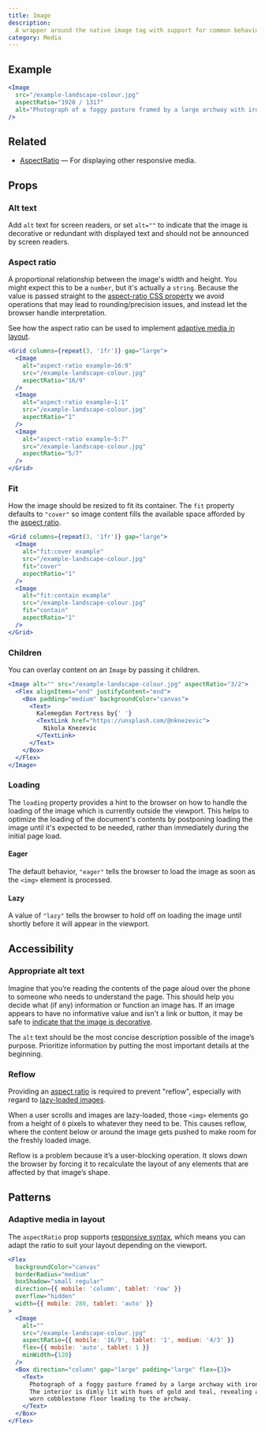 ```yaml
---
title: Image
description:
  A wrapper around the native image tag with support for common behaviour.
category: Media
---
```


## Example

```jsx {% live=true %}
<Image
  src="/example-landscape-colour.jpg"
  aspectRatio="1920 / 1317"
  alt="Photograph of a foggy pasture framed by a large archway with iron gates. The interior is dimly lit with hues of gold and teal, revealing a well worn cobblestone floor leading to the archway. This photograph was taken at Kalemegdan Fortress Beograd, Serbia by Nikola Knezevic."
/>
```

## Related

- [AspectRatio](/package/layout/aspect-ratio) — For displaying other responsive
  media.

## Props

### Alt text

Add `alt` text for screen readers, or set `alt=""` to indicate that the image is
decorative or redundant with displayed text and should not be announced by
screen readers.

### Aspect ratio

A proportional relationship between the image's width and height. You might
expect this to be a `number`, but it's actually a `string`. Because the value is
passed straight to the
[aspect-ratio CSS property](https://developer.mozilla.org/en-US/docs/Web/CSS/aspect-ratio)
we avoid operations that may lead to rounding/precision issues, and instead let
the browser handle interpretation.

See how the aspect ratio can be used to implement
[adaptive media in layout](#adaptive-media-in-layout).

```jsx {% live=true %}
<Grid columns={repeat(3, '1fr')} gap="large">
  <Image
    alt="aspect-ratio example—16:9"
    src="/example-landscape-colour.jpg"
    aspectRatio="16/9"
  />
  <Image
    alt="aspect-ratio example—1:1"
    src="/example-landscape-colour.jpg"
    aspectRatio="1"
  />
  <Image
    alt="aspect-ratio example—5:7"
    src="/example-landscape-colour.jpg"
    aspectRatio="5/7"
  />
</Grid>
```

### Fit

How the image should be resized to fit its container. The `fit` property
defaults to `"cover"` so image content fills the available space afforded by the
[aspect ratio](#aspect-ratio).

```jsx {% live=true %}
<Grid columns={repeat(3, '1fr')} gap="large">
  <Image
    alt="fit:cover example"
    src="/example-landscape-colour.jpg"
    fit="cover"
    aspectRatio="1"
  />
  <Image
    alt="fit:contain example"
    src="/example-landscape-colour.jpg"
    fit="contain"
    aspectRatio="1"
  />
</Grid>
```

### Children

You can overlay content on an `Image` by passing it children.

```jsx {% live=true %}
<Image alt="" src="/example-landscape-colour.jpg" aspectRatio="3/2">
  <Flex alignItems="end" justifyContent="end">
    <Box padding="medium" backgroundColor="canvas">
      <Text>
        Kalemegdan Fortress by{' '}
        <TextLink href="https://unsplash.com/@nknezevic">
          Nikola Knezevic
        </TextLink>
      </Text>
    </Box>
  </Flex>
</Image>
```

### Loading

The `loading` property provides a hint to the browser on how to handle the
loading of the image which is currently outside the viewport. This helps to
optimize the loading of the document's contents by postponing loading the image
until it's expected to be needed, rather than immediately during the initial
page load.

#### Eager

The default behavior, `"eager"` tells the browser to load the image as soon as
the `<img>` element is processed.

#### Lazy

A value of `"lazy"` tells the browser to hold off on loading the image until
shortly before it will appear in the viewport.

## Accessibility

### Appropriate alt text

Imagine that you’re reading the contents of the page aloud over the phone to
someone who needs to understand the page. This should help you decide what (if
any) information or function an image has. If an image appears to have no
informative value and isn't a link or button, it may be safe to
[indicate that the image is decorative](#alt-text).

The `alt` text should be the most concise description possible of the image’s
purpose. Prioritize information by putting the most important details at the
beginning.

### Reflow

Providing an [aspect ratio](#aspect-ratio) is required to prevent "reflow",
especially with regard to [lazy-loaded images](#loading).

When a user scrolls and images are lazy-loaded, those `<img>` elements go from a
height of `0` pixels to whatever they need to be. This causes reflow, where the
content below or around the image gets pushed to make room for the freshly
loaded image.

Reflow is a problem because it’s a user-blocking operation. It slows down the
browser by forcing it to recalculate the layout of any elements that are
affected by that image’s shape.

## Patterns

### Adaptive media in layout

The `aspectRatio` prop supports
[responsive syntax](/package/style#responsive-props), which means you can adapt
the ratio to suit your layout depending on the viewport.

```jsx {% live=true %}
<Flex
  backgroundColor="canvas"
  borderRadius="medium"
  boxShadow="small regular"
  direction={{ mobile: 'column', tablet: 'row' }}
  overflow="hidden"
  width={{ mobile: 280, tablet: 'auto' }}
>
  <Image
    alt=""
    src="/example-landscape-colour.jpg"
    aspectRatio={{ mobile: '16/9', tablet: '1', medium: '4/3' }}
    flex={{ mobile: 'auto', tablet: 1 }}
    minWidth={120}
  />
  <Box direction="column" gap="large" padding="large" flex={3}>
    <Text>
      Photograph of a foggy pasture framed by a large archway with iron gates.
      The interior is dimly lit with hues of gold and teal, revealing a well
      worn cobblestone floor leading to the archway.
    </Text>
  </Box>
</Flex>
```
